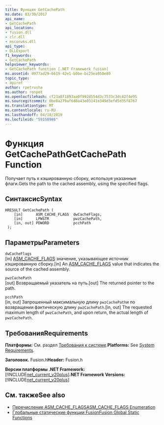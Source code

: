 ```yaml
---
title: Функция GetCachePath
ms.date: 03/30/2017
api_name:
- GetCachePath
api_location:
- fusion.dll
- clr.dll
- mscorwks.dll
api_type:
- DLLExport
f1_keywords:
- GetCachePath
helpviewer_keywords:
- GetCachePath function [.NET Framework fusion]
ms.assetid: d977ad29-6619-42e1-b0be-bc25ea950e80
topic_type:
- apiref
author: rpetrusha
ms.author: ronpet
ms.openlocfilehash: cf23a8f1893aa0f992d554d3c7533c3dc42f4e95
ms.sourcegitcommit: 0be8a279af6d8a43e03141e349d3efd5d35f8767
ms.translationtype: MT
ms.contentlocale: ru-RU
ms.lasthandoff: 04/18/2019
ms.locfileid: "59150986"
---
```

# <a name="getcachepath-function"></a><span data-ttu-id="bfa4e-102">Функция GetCachePath</span><span class="sxs-lookup"><span data-stu-id="bfa4e-102">GetCachePath Function</span></span>
<span data-ttu-id="bfa4e-103">Получает путь к кэшированную сборку, используя указанные флаги.</span><span class="sxs-lookup"><span data-stu-id="bfa4e-103">Gets the path to the cached assembly, using the specified flags.</span></span>  
  
## <a name="syntax"></a><span data-ttu-id="bfa4e-104">Синтаксис</span><span class="sxs-lookup"><span data-stu-id="bfa4e-104">Syntax</span></span>  
  
```  
HRESULT GetCachePath (  
    [in]      ASM_CACHE_FLAGS  dwCacheFlags,  
    [in]      LPWSTR           pwzCachePath,  
    [in, out] PDWORD           pcchPath  
 );  
```  
  
## <a name="parameters"></a><span data-ttu-id="bfa4e-105">Параметры</span><span class="sxs-lookup"><span data-stu-id="bfa4e-105">Parameters</span></span>  
 `dwCacheFlags`  
 <span data-ttu-id="bfa4e-106">[in] [ASM_CACHE_FLAGS](../../../../docs/framework/unmanaged-api/fusion/asm-cache-flags-enumeration.md) значение, указывающее источник кэшированную сборку.</span><span class="sxs-lookup"><span data-stu-id="bfa4e-106">[in] An [ASM_CACHE_FLAGS](../../../../docs/framework/unmanaged-api/fusion/asm-cache-flags-enumeration.md) value that indicates the source of the cached assembly.</span></span>  
  
 `pwzCachePath`  
 <span data-ttu-id="bfa4e-107">[out] Возвращаемый указатель на путь.</span><span class="sxs-lookup"><span data-stu-id="bfa4e-107">[out] The returned pointer to the path.</span></span>  
  
 `pcchPath`  
 <span data-ttu-id="bfa4e-108">[in, out] Запрошенный максимальную длину `pwzCachePath`и по возвращении фактическую длину `pwzCachePath`.</span><span class="sxs-lookup"><span data-stu-id="bfa4e-108">[in, out] The requested maximum length of `pwzCachePath`, and upon return, the actual length of `pwzCachePath`.</span></span>  
  
## <a name="requirements"></a><span data-ttu-id="bfa4e-109">Требования</span><span class="sxs-lookup"><span data-stu-id="bfa4e-109">Requirements</span></span>  
 <span data-ttu-id="bfa4e-110">**Платформы:** См. раздел [Требования к системе](../../../../docs/framework/get-started/system-requirements.md).</span><span class="sxs-lookup"><span data-stu-id="bfa4e-110">**Platforms:** See [System Requirements](../../../../docs/framework/get-started/system-requirements.md).</span></span>  
  
 <span data-ttu-id="bfa4e-111">**Заголовок.** Fusion.h</span><span class="sxs-lookup"><span data-stu-id="bfa4e-111">**Header:** Fusion.h</span></span>  
  
 <span data-ttu-id="bfa4e-112">**Версии платформы .NET Framework:** [!INCLUDE[net_current_v20plus](../../../../includes/net-current-v20plus-md.md)]</span><span class="sxs-lookup"><span data-stu-id="bfa4e-112">**.NET Framework Versions:** [!INCLUDE[net_current_v20plus](../../../../includes/net-current-v20plus-md.md)]</span></span>  
  
## <a name="see-also"></a><span data-ttu-id="bfa4e-113">См. также</span><span class="sxs-lookup"><span data-stu-id="bfa4e-113">See also</span></span>

- [<span data-ttu-id="bfa4e-114">Перечисление ASM_CACHE_FLAGS</span><span class="sxs-lookup"><span data-stu-id="bfa4e-114">ASM_CACHE_FLAGS Enumeration</span></span>](../../../../docs/framework/unmanaged-api/fusion/asm-cache-flags-enumeration.md)
- [<span data-ttu-id="bfa4e-115">Глобальные статические функции Fusion</span><span class="sxs-lookup"><span data-stu-id="bfa4e-115">Fusion Global Static Functions</span></span>](../../../../docs/framework/unmanaged-api/fusion/fusion-global-static-functions.md)

